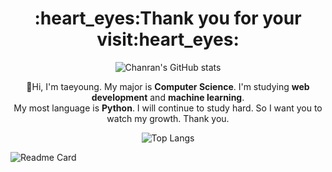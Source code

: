 <h1 align=center>:heart_eyes:Thank you for your visit:heart_eyes:</h1>

<div align=center>
  
![Chanran's GitHub stats](https://github-readme-stats.vercel.app/api?username=Chanran33&hide=stars&count_private=true&show_icons=true&theme=material-palenight)

</div>

<div align=center>
  
  :wave:Hi, I'm taeyoung. My major is **Computer Science**. I'm studying **web development** and **machine learning**. <br>
  My most language is **Python**. I will continue to study hard. So I want you to watch my growth. Thank you.
  
  
</div>

<div align=center>
  
![Top Langs](https://github-readme-stats.vercel.app/api/top-langs/?username=Chanran33&layout=compact)

</div>

![Readme Card](https://github-readme-stats.vercel.app/api/pin/?username=Chanran33&repo=2021-Renew-Front&theme=material-palenight)
